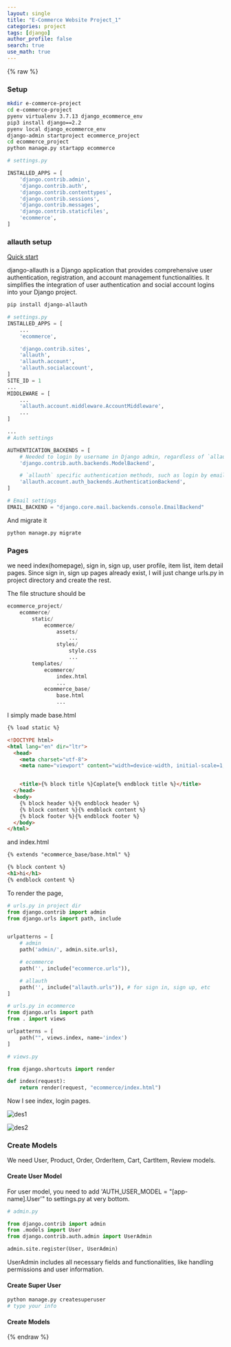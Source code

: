 ```yaml
---
layout: single
title: "E-Commerce Website Project_1"
categories: project
tags: [django]
author_profile: false
search: true
use_math: true
---
```


{% raw %}

### Setup

```zsh
mkdir e-commerce-project
cd e-commerce-project
pyenv virtualenv 3.7.13 django_ecommerce_env
pip3 install django==2.2
pyenv local django_ecommerce_env
django-admin startproject ecommerce_project
cd ecommerce_project
python manage.py startapp ecommerce
```

```python
# settings.py

INSTALLED_APPS = [
    'django.contrib.admin',
    'django.contrib.auth',
    'django.contrib.contenttypes',
    'django.contrib.sessions',
    'django.contrib.messages',
    'django.contrib.staticfiles',
    'ecommerce',
]
```

### allauth setup

[Quick start](https://docs.allauth.org/en/latest/installation/quickstart.html)

django-allauth is a Django application that provides comprehensive user authentication, registration, and account management functionalities. It simplifies the integration of user authentication and social account logins into your Django project.

```zsh
pip install django-allauth
```

```python
# settings.py
INSTALLED_APPS = [
    ...
    'ecommerce',

    'django.contrib.sites',
    'allauth',
    'allauth.account',
    'allauth.socialaccount',
]
SITE_ID = 1
...
MIDDLEWARE = [
    ...
    'allauth.account.middleware.AccountMiddleware',
    ...
]

...
# Auth settings

AUTHENTICATION_BACKENDS = [
    # Needed to login by username in Django admin, regardless of `allauth`
    'django.contrib.auth.backends.ModelBackend',

    # `allauth` specific authentication methods, such as login by email
    'allauth.account.auth_backends.AuthenticationBackend',
]

# Email settings
EMAIL_BACKEND = "django.core.mail.backends.console.EmailBackend"
```

And migrate it

```zsh
python manage.py migrate
```

### Pages

we need index(homepage), sign in, sign up, user profile, item list, item detail pages.
Since sign in, sign up pages already exist, I will just change urls.py in project directory and create the rest.

The file structure should be

```python
ecommerce_project/
    ecommerce/
        static/
            ecommerce/
                assets/
                    ...
                styles/
                    style.css
                    ...
        templates/
            ecommerce/
                index.html
                ...
            ecommerce_base/
                base.html
                ...
```

I simply made base.html
```html
{% load static %}

<!DOCTYPE html>
<html lang="en" dir="ltr">
  <head>
    <meta charset="utf-8">
    <meta name="viewport" content="width=device-width, initial-scale=1, shrink-to-fit=no">


    <title>{% block title %}Coplate{% endblock title %}</title>
  </head>
  <body>
    {% block header %}{% endblock header %}
    {% block content %}{% endblock content %}
    {% block footer %}{% endblock footer %}
  </body>
</html>

```
and index.html

```html
{% extends "ecommerce_base/base.html" %}

{% block content %}
<h1>hi</h1>
{% endblock content %}
```

To render the page, 

```python
# urls.py in project dir
from django.contrib import admin
from django.urls import path, include


urlpatterns = [
    # admin
    path('admin/', admin.site.urls),

    # ecommerce
    path('', include("ecommerce.urls")),

    # allauth
    path('', include("allauth.urls")), # for sign in, sign up, etc
]

```

```python
# urls.py in ecommerce
from django.urls import path
from . import views

urlpatterns = [
    path("", views.index, name='index')
]

```

```python
# views.py

from django.shortcuts import render

def index(request):
    return render(request, "ecommerce/index.html")
```
Now I see index, login pages.

![des1](/assets/images/2024-07-29-ecommerce1/des1.png)

![des2](/assets/images/2024-07-29-ecommerce1/des2.png)


### Create Models

We need User, Product, Order, OrderItem, Cart, CartItem, Review models.



#### Create User Model

For user model, you need to add 'AUTH_USER_MODEL = "[app-name].User'" to settings.py at very bottom.

```python
# admin.py

from django.contrib import admin
from .models import User
from django.contrib.auth.admin import UserAdmin

admin.site.register(User, UserAdmin)
```

UserAdmin includes all necessary fields and functionalities, like handling permissions and user information.

#### Create Super User

```zsh
python manage.py createsuperuser
# type your info
```

#### Create Models

{% endraw %}
